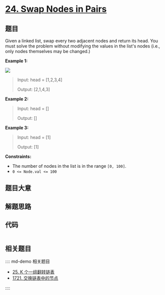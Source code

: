 # [24. Swap Nodes in Pairs](https://leetcode.com/problems/swap-nodes-in-pairs/)

## 题目

Given a linked list, swap every two adjacent nodes and return its head. You
must solve the problem without modifying the values in the list's nodes (i.e.,
only nodes themselves may be changed.)



**Example 1:**

![](https://assets.leetcode.com/uploads/2020/10/03/swap_ex1.jpg)

> Input: head = [1,2,3,4]
> 
> Output: [2,1,4,3]

**Example 2:**

> Input: head = []
> 
> Output: []

**Example 3:**

> Input: head = [1]
> 
> Output: [1]

**Constraints:**

  * The number of nodes in the list is in the range `[0, 100]`.
  * `0 <= Node.val <= 100`


## 题目大意

## 解题思路

## 代码

```javascript

```

## 相关题目

:::: md-demo 相关题目
- [25. K 个一组翻转链表](./0025.md)
- [1721. 交换链表中的节点](https://leetcode.com/problems/swapping-nodes-in-a-linked-list)

::::
